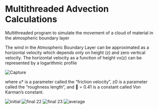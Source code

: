 # Multithreaded Advection Calculations
 Multithreaded program to simulate the movement of a cloud of material in the atmospheric boundary layer
 
 The wind in the Atmospheric Boundary Layer can be approximated as a horizontal velocity
which depends only on height (z) and zero vertical velocity. The horizontal velocity as a function
of height vx(z) can be represented by a logarithmic profile

![Capture](https://user-images.githubusercontent.com/61834317/156339787-1997b82b-550b-4be8-80d4-d70335e76bca.PNG)

where u* is a parameter called the “friction velocity”, z0 is a parameter called the “roughness
length”, and  = 0.41 is a constant called Von Karman’s constant.

![initial](https://user-images.githubusercontent.com/61834317/156339365-61764dab-9bb0-4c15-9996-3f4f6b992b2e.png)
![final 22](https://user-images.githubusercontent.com/61834317/156339387-85834f45-3247-4d4d-8d44-863c895bd56f.png)
![final 23](https://user-images.githubusercontent.com/61834317/156339396-39cb7aa0-c5c6-40d5-8d4a-ebe01e6a1b6f.png)
![average](https://user-images.githubusercontent.com/61834317/156339404-002b5bdf-b962-44e8-9cfd-9751b0c08ad3.png)
